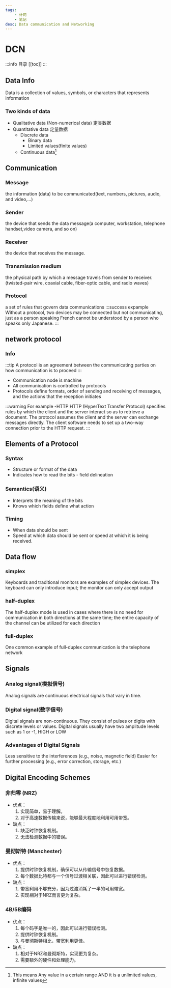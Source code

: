 ```yaml
---
tags: 
    - 计网
    - 笔记
desc: Data communication and Networking
---
```


# DCN

:::info 目录
[[toc]]
:::

## Data Info
Data is a collection of values, symbols, or characters that 
represents information
### Two kinds of data
- Qualitative data (Non-numerical data) 定类数据
- Quantitative data 定量数据
  - Discrete data
    - Binary data 
    - Limited values(finite values)
  - Continuous data[^1]

[^1]: This means Any value in a certain range AND it is a unlimited values, infinite values 

## Communication
### Message
the information (data) to be communicated(text, numbers, pictures, audio, and video,...)
### Sender
the device that sends the data message(a computer, workstation, telephone handset,video camera, and so on)
### Receiver
the device that receives the message.
### Transmission medium
the physical path by which a message travels from sender to receiver.
(twisted-pair wire, coaxial cable, fiber-optic cable, and radio waves)

### Protocol
a set of rules that govern data communications
:::success expample
Without a protocol, two devices may be connected but not communicating, just as a person speaking French cannot be understood by a person who speaks only Japanese.
:::

## network protocol
### Info
:::tip
A protocol is an agreement between the communicating parties on how communication is to proceed
:::

- Communication node is machine
- All communication is controlled by protocols 
- Protocols define formats, order of sending and receiving of messages, and the actions that the reception initiates

:::warning For example -HTTP
HTTP (HyperText Transfer Protocol) specifies rules by which the client and the server interact so as to retrieve a document.
The protocol assumes the client and the server can exchange messages directly.
The client software needs to set up a two-way connection prior to the HTTP request.
:::

## Elements of a Protocol

### Syntax
- Structure or format of the data
- Indicates how to read the bits - field delineation
### Semantics(语义)
- Interprets the meaning of the bits
- Knows which fields define what action
### Timing
- When data should be sent
- Speed at which data should be sent or speed at which it is being received.

## Data flow

### simplex
Keyboards and traditional monitors are examples of simplex
devices. The keyboard can only introduce input; the monitor can
only accept output

### half-duplex

The half-duplex mode is used in cases where there is no need for
communication in both directions at the same time; the entire
capacity of the channel can be utilized for each direction

### full-duplex

One common example of full-duplex communication is the
telephone network


## Signals

### Analog signal(模拟信号)

Analog signals are continuous electrical signals that vary in time.

### Digital signal(数字信号)

Digital signals are non-continuous. They consist of pulses
or digits with discrete levels or values. Digital signals usually
have two amplitude levels such as 1 or -1, HIGH or LOW

### Advantages of Digital Signals

Less sensitive to the interferences (e.g., noise, magnetic field)
Easier for further processing (e.g., error correction, storage, etc.)

## Digital Encoding Schemes

### 非归零 (NRZ)
- 优点：
  1. 实现简单，易于理解。
  2. 对于高速数据传输来说，能够最大程度地利用可用带宽。
- 缺点：
  1. 缺乏时钟恢复机制。
  2. 无法检测数据中的错误。

### 曼彻斯特 (Manchester)
- 优点：
  1. 提供时钟恢复机制，确保可以从传输信号中恢复数据。
  2. 每个数据比特都与一个信号过渡相关联，因此可以进行错误检测。
- 缺点：
  1. 带宽利用不够充分，因为过渡消耗了一半的可用带宽。
  2. 实现相对于NRZ而言更为复杂。

### 4B/5B编码
- 优点：
  1. 每个码字是唯一的，因此可以进行错误检测。
  2. 提供时钟恢复机制。
  3. 与曼彻斯特相比，带宽利用更佳。
- 缺点：
  1. 相对于NRZ和曼彻斯特，实现更为复杂。
  2. 需要额外的硬件和处理能力。
